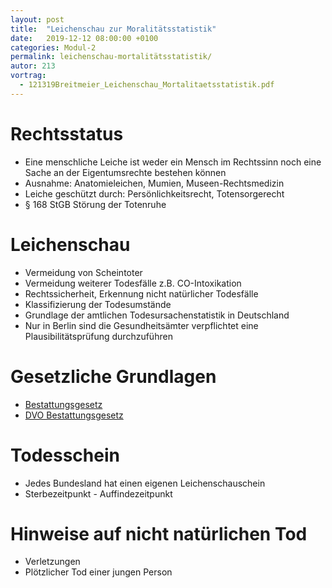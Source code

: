 ```yaml
---
layout: post
title:  "Leichenschau zur Moralitätsstatistik"
date:   2019-12-12 08:00:00 +0100
categories: Modul-2
permalink: leichenschau-mortalitätsstatistik/
autor: 213
vortrag: 
  - 121319Breitmeier_Leichenschau_Mortalitaetsstatistik.pdf
---
```


# Rechtsstatus
* Eine menschliche Leiche ist weder ein Mensch im Rechtssinn noch eine Sache an der Eigentumsrechte bestehen können
* Ausnahme: Anatomieleichen, Mumien, Museen-Rechtsmedizin
* Leiche geschützt durch: Persönlichkeitsrecht, Totensorgerecht
* § 168 StGB Störung der Totenruhe


# Leichenschau
* Vermeidung von Scheintoter
* Vermeidung weiterer Todesfälle z.B. CO-Intoxikation
* Rechtssicherheit, Erkennung nicht natürlicher Todesfälle
* Klassifizierung der Todesumstände
* Grundlage der amtlichen Todesursachenstatistik in Deutschland
* Nur in Berlin sind die Gesundheitsämter verpflichtet eine Plausibilitätsprüfung durchzuführen

# Gesetzliche Grundlagen
* [Bestattungsgesetz](http://gesetze.berlin.de/jportal/?quelle=jlink&query=BestattG+BE&psml=bsbeprod.psml&max=true&aiz=true)
* [DVO Bestattungsgesetz](http://gesetze.berlin.de/jportal/?quelle=jlink&query=BestattGDV+BE&psml=bsbeprod.psml&max=true&aiz=true)

# Todesschein
* Jedes Bundesland hat einen eigenen Leichenschauschein
* Sterbezeitpunkt - Auffindezeitpunkt

# Hinweise auf nicht natürlichen Tod
* Verletzungen
* Plötzlicher Tod einer jungen Person
